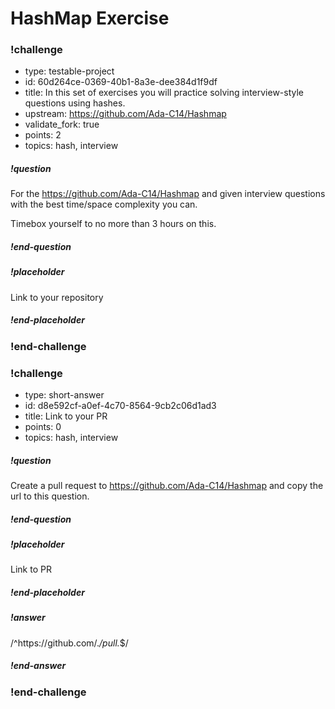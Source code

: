 # HashMap Exercise

<!-- >>>>>>>>>>>>>>>>>>>>>> BEGIN CHALLENGE >>>>>>>>>>>>>>>>>>>>>> -->
<!-- Replace everything in square brackets [] and remove brackets  -->

### !challenge

* type: testable-project
* id: 60d264ce-0369-40b1-8a3e-dee384d1f9df
* title: In this set of exercises you will practice solving interview-style questions using hashes.
* upstream: https://github.com/Ada-C14/Hashmap
* validate_fork: true
* points: 2
* topics: hash, interview

##### !question

For the https://github.com/Ada-C14/Hashmap and given interview questions with the best time/space complexity you can.  

Timebox yourself to no more than 3 hours on this.

##### !end-question

##### !placeholder

Link to your repository

##### !end-placeholder

<!-- other optional sections -->
<!-- !hint - !end-hint (markdown, users can see after a failed attempt) -->
<!-- !rubric - !end-rubric (markdown, instructors can see while scoring a checkpoint) -->
<!-- !explanation - !end-explanation (markdown, students can see after answering correctly) -->

### !end-challenge

<!-- ======================= END CHALLENGE ======================= -->

<!-- >>>>>>>>>>>>>>>>>>>>>> BEGIN CHALLENGE >>>>>>>>>>>>>>>>>>>>>> -->
<!-- Replace everything in square brackets [] and remove brackets  -->

### !challenge

* type: short-answer
* id: d8e592cf-a0ef-4c70-8564-9cb2c06d1ad3
* title: Link to your PR
* points: 0
* topics: hash, interview

##### !question

Create a pull request to https://github.com/Ada-C14/Hashmap and copy the url to this question.

##### !end-question

##### !placeholder

Link to PR

##### !end-placeholder

##### !answer

/^https:\/\/github.com\/.*\/pull.*$/

##### !end-answer

<!-- other optional sections -->
<!-- !hint - !end-hint (markdown, users can see after a failed attempt) -->
<!-- !rubric - !end-rubric (markdown, instructors can see while scoring a checkpoint) -->
<!-- !explanation - !end-explanation (markdown, students can see after answering correctly) -->

### !end-challenge

<!-- ======================= END CHALLENGE ======================= -->